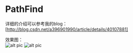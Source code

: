 # PathFind
详细的介绍可以参考我的blog：  
[http://blog.csdn.net/a396901990/article/details/40107881]  

效果图：  
![alt pic](http://img.my.csdn.net/uploads/201503/12/1426092118_7791.gif "效果1")
![alt pic](http://img.my.csdn.net/uploads/201503/12/1426092118_4759.gif "效果2")
